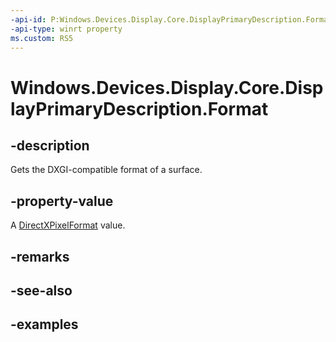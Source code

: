 ```yaml
---
-api-id: P:Windows.Devices.Display.Core.DisplayPrimaryDescription.Format
-api-type: winrt property
ms.custom: RS5
---
```


<!-- Property syntax.
public DirectXPixelFormat Format { get; }
-->

# Windows.Devices.Display.Core.DisplayPrimaryDescription.Format

## -description
Gets the DXGI-compatible format of a surface.

## -property-value
A [DirectXPixelFormat](../windows.graphics.directx/directxpixelformat.md) value.

## -remarks

## -see-also

## -examples
